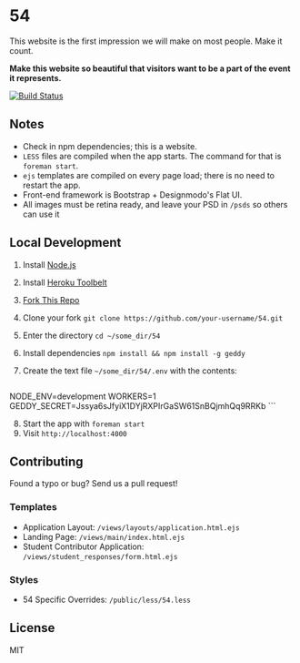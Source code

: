 # 54

This website is the first impression we will make on most people. Make it count.

**Make this website so beautiful that visitors want to be a part of the event it represents.**

[![Build Status](https://travis-ci.org/[Illinois-Founders]/[54].png)](https://travis-ci.org/[Illinois-Founders]/[54])

## Notes

 * Check in npm dependencies; this is a website.
 * `LESS` files are compiled when the app starts. The command for that is `foreman start`.
 * `ejs` templates are compiled on every page load; there is no need to restart the app.
 * Front-end framework is Bootstrap + Designmodo's Flat UI.
 * All images must be retina ready, and leave your PSD in `/psds` so others can use it

## Local Development

 1. Install [Node.js](http://nodejs.org)
 2. Install [Heroku Toolbelt](https://toolbelt.heroku.com)
 3. [Fork This Repo](https://github.com/Illinois-Founders/54/fork)
 4. Clone your fork `git clone https://github.com/your-username/54.git`
 5. Enter the directory `cd ~/some_dir/54`
 6. Install dependencies `npm install && npm install -g geddy`
 7.	Create the text file `~/some_dir/54/.env` with the contents:

 	```
  NODE_ENV=development
  WORKERS=1
  GEDDY_SECRET=Jssya6sJfyiX1DYjRXPIrGaSW61SnBQjmhQq9RRKb
 	```

 8. Start the app with `foreman start`
 9. Visit `http://localhost:4000`

## Contributing

Found a typo or bug? Send us a pull request!

### Templates

 * Application Layout: `/views/layouts/application.html.ejs`
 * Landing Page: `/views/main/index.html.ejs`
 * Student Contributor Application: `/views/student_responses/form.html.ejs`

### Styles

 * 54 Specific Overrides: `/public/less/54.less`

## License
MIT

